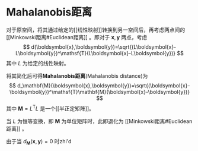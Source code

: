 # Mahalanobis距离

对于原空间，将其通过给定的[[线性映射]]转换到另一空间后，再考虑两点间的 [[Minkowski距离#Euclidean距离]] 。即对于 $\mathbf{x},\mathbf{y}$ 两点，考虑
$$ d(\boldsymbol{x},\boldsymbol{y})=\sqrt{(L\boldsymbol{x}-L\boldsymbol{y})^\mathsf{T}(L\boldsymbol{x}-L\boldsymbol{y})} $$
其中 $L$ 为给定的线性映射。

将其简化后可得**Mahalanobis距离**(Mahalanobis distance)为
$$ d_\mathbf{M}(\boldsymbol{x},\boldsymbol{y})=\sqrt{(\boldsymbol{x}-\boldsymbol{y})^\mathsf{T}\mathbf{M}(\boldsymbol{x}-\boldsymbol{y})} $$
其中 $\mathbf{M}=L^\mathsf{T}L$ 是一个[[半正定矩阵]]。

当 $L$ 为恒等变换，即 $\mathbf{M}$ 为单位矩阵时，此即退化为 [[Minkowski距离#Euclidean距离]] 。

由于当 $d_\mathbf{M}(\boldsymbol{x},\boldsymbol{y})=0$ 时zhi'd